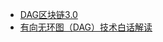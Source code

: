- [DAG区块链3.0](https://blog.csdn.net/suresand/article/details/79394314)
- [有向无环图（DAG）技术白话解读](https://blog.csdn.net/omnispace/article/details/80381329)
